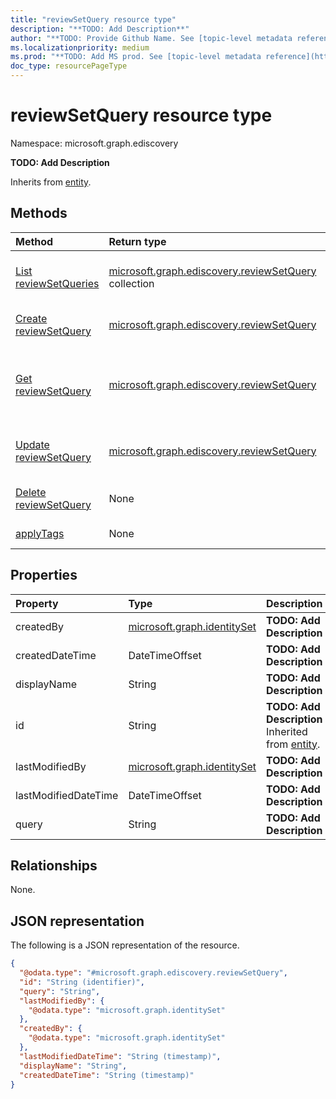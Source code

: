 ```yaml
---
title: "reviewSetQuery resource type"
description: "**TODO: Add Description**"
author: "**TODO: Provide Github Name. See [topic-level metadata reference](https://msgo.azurewebsites.net/add/document/guidelines/metadata.html#topic-level-metadata)**"
ms.localizationpriority: medium
ms.prod: "**TODO: Add MS prod. See [topic-level metadata reference](https://msgo.azurewebsites.net/add/document/guidelines/metadata.html#topic-level-metadata)**"
doc_type: resourcePageType
---
```


# reviewSetQuery resource type

Namespace: microsoft.graph.ediscovery



**TODO: Add Description**


Inherits from [entity](../resources/ediscovery-entity.md).

## Methods
|Method|Return type|Description|
|:---|:---|:---|
|[List reviewSetQueries](../api/ediscovery-reviewsetquery-list.md)|[microsoft.graph.ediscovery.reviewSetQuery](../resources/ediscovery-reviewsetquery.md) collection|Get a list of the [reviewSetQuery](../resources/ediscovery-reviewsetquery.md) objects and their properties.|
|[Create reviewSetQuery](../api/ediscovery-reviewsetquery-create.md)|[microsoft.graph.ediscovery.reviewSetQuery](../resources/ediscovery-reviewsetquery.md)|Create a new [reviewSetQuery](../resources/ediscovery-reviewsetquery.md) object.|
|[Get reviewSetQuery](../api/ediscovery-reviewsetquery-get.md)|[microsoft.graph.ediscovery.reviewSetQuery](../resources/ediscovery-reviewsetquery.md)|Read the properties and relationships of a [reviewSetQuery](../resources/ediscovery-reviewsetquery.md) object.|
|[Update reviewSetQuery](../api/ediscovery-reviewsetquery-update.md)|[microsoft.graph.ediscovery.reviewSetQuery](../resources/ediscovery-reviewsetquery.md)|Update the properties of a [reviewSetQuery](../resources/ediscovery-reviewsetquery.md) object.|
|[Delete reviewSetQuery](../api/ediscovery-reviewsetquery-delete.md)|None|Deletes a [reviewSetQuery](../resources/ediscovery-reviewsetquery.md) object.|
|[applyTags](../api/ediscovery-reviewsetquery-applytags.md)|None|**TODO: Add Description**|

## Properties
|Property|Type|Description|
|:---|:---|:---|
|createdBy|[microsoft.graph.identitySet](../resources/ediscovery-identityset.md)|**TODO: Add Description**|
|createdDateTime|DateTimeOffset|**TODO: Add Description**|
|displayName|String|**TODO: Add Description**|
|id|String|**TODO: Add Description** Inherited from [entity](../resources/ediscovery-entity.md).|
|lastModifiedBy|[microsoft.graph.identitySet](../resources/ediscovery-identityset.md)|**TODO: Add Description**|
|lastModifiedDateTime|DateTimeOffset|**TODO: Add Description**|
|query|String|**TODO: Add Description**|

## Relationships
None.

## JSON representation
The following is a JSON representation of the resource.
<!-- {
  "blockType": "resource",
  "keyProperty": "id",
  "@odata.type": "microsoft.graph.ediscovery.reviewSetQuery",
  "baseType": "microsoft.graph.entity",
  "openType": false
}
-->
``` json
{
  "@odata.type": "#microsoft.graph.ediscovery.reviewSetQuery",
  "id": "String (identifier)",
  "query": "String",
  "lastModifiedBy": {
    "@odata.type": "microsoft.graph.identitySet"
  },
  "createdBy": {
    "@odata.type": "microsoft.graph.identitySet"
  },
  "lastModifiedDateTime": "String (timestamp)",
  "displayName": "String",
  "createdDateTime": "String (timestamp)"
}
```

